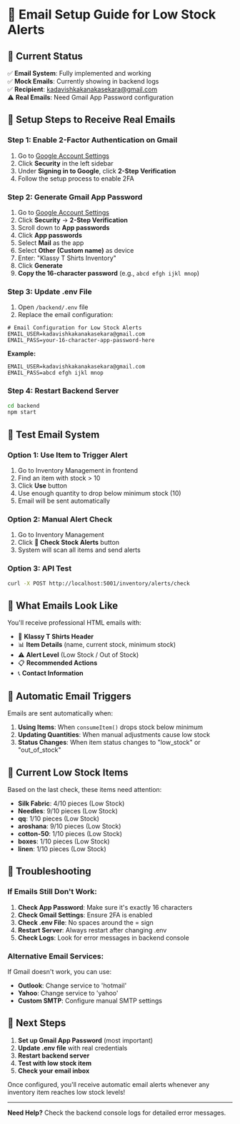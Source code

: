 # 📧 Email Setup Guide for Low Stock Alerts

## 🎯 Current Status
✅ **Email System**: Fully implemented and working  
✅ **Mock Emails**: Currently showing in backend logs  
✅ **Recipient**: kadavishkakanakasekara@gmail.com  
⚠️ **Real Emails**: Need Gmail App Password configuration  

## 🔧 Setup Steps to Receive Real Emails

### Step 1: Enable 2-Factor Authentication on Gmail
1. Go to [Google Account Settings](https://myaccount.google.com/)
2. Click **Security** in the left sidebar
3. Under **Signing in to Google**, click **2-Step Verification**
4. Follow the setup process to enable 2FA

### Step 2: Generate Gmail App Password
1. Go to [Google Account Settings](https://myaccount.google.com/)
2. Click **Security** → **2-Step Verification**
3. Scroll down to **App passwords**
4. Click **App passwords**
5. Select **Mail** as the app
6. Select **Other (Custom name)** as device
7. Enter: "Klassy T Shirts Inventory"
8. Click **Generate**
9. **Copy the 16-character password** (e.g., `abcd efgh ijkl mnop`)

### Step 3: Update .env File
1. Open `/backend/.env` file
2. Replace the email configuration:

```env
# Email Configuration for Low Stock Alerts
EMAIL_USER=kadavishkakanakasekara@gmail.com
EMAIL_PASS=your-16-character-app-password-here
```

**Example:**
```env
EMAIL_USER=kadavishkakanakasekara@gmail.com
EMAIL_PASS=abcd efgh ijkl mnop
```

### Step 4: Restart Backend Server
```bash
cd backend
npm start
```

## 🧪 Test Email System

### Option 1: Use Item to Trigger Alert
1. Go to Inventory Management in frontend
2. Find an item with stock > 10
3. Click **Use** button
4. Use enough quantity to drop below minimum stock (10)
5. Email will be sent automatically

### Option 2: Manual Alert Check
1. Go to Inventory Management
2. Click **📧 Check Stock Alerts** button
3. System will scan all items and send alerts

### Option 3: API Test
```bash
curl -X POST http://localhost:5001/inventory/alerts/check
```

## 📧 What Emails Look Like

You'll receive professional HTML emails with:
- 🏢 **Klassy T Shirts Header**
- 📊 **Item Details** (name, current stock, minimum stock)
- ⚠️ **Alert Level** (Low Stock / Out of Stock)
- 📋 **Recommended Actions**
- 📞 **Contact Information**

## 🔄 Automatic Email Triggers

Emails are sent automatically when:
1. **Using Items**: When `consumeItem()` drops stock below minimum
2. **Updating Quantities**: When manual adjustments cause low stock
3. **Status Changes**: When item status changes to "low_stock" or "out_of_stock"

## 🎯 Current Low Stock Items

Based on the last check, these items need attention:
- **Silk Fabric**: 4/10 pieces (Low Stock)
- **Needles**: 9/10 pieces (Low Stock)  
- **qq**: 1/10 pieces (Low Stock)
- **aroshana**: 9/10 pieces (Low Stock)
- **cotton-50**: 1/10 pieces (Low Stock)
- **boxes**: 1/10 pieces (Low Stock)
- **linen**: 1/10 pieces (Low Stock)

## 🚨 Troubleshooting

### If Emails Still Don't Work:

1. **Check App Password**: Make sure it's exactly 16 characters
2. **Check Gmail Settings**: Ensure 2FA is enabled
3. **Check .env File**: No spaces around the = sign
4. **Restart Server**: Always restart after changing .env
5. **Check Logs**: Look for error messages in backend console

### Alternative Email Services:
If Gmail doesn't work, you can use:
- **Outlook**: Change service to 'hotmail'
- **Yahoo**: Change service to 'yahoo'
- **Custom SMTP**: Configure manual SMTP settings

## 📱 Next Steps

1. **Set up Gmail App Password** (most important)
2. **Update .env file** with real credentials
3. **Restart backend server**
4. **Test with low stock item**
5. **Check your email inbox**

Once configured, you'll receive automatic email alerts whenever any inventory item reaches low stock levels!

---

**Need Help?** Check the backend console logs for detailed error messages.
